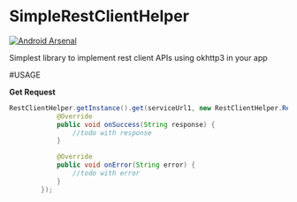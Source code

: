# SimpleRestClientHelper
[![Android Arsenal](https://img.shields.io/badge/Android%20Arsenal-SimpleRestClientHelper-green.svg?style=true)](https://android-arsenal.com/details/1/4242)

Simplest library to implement  rest client APIs using okhttp3 in your app

#USAGE

**Get Request**
~~~java
RestClientHelper.getInstance().get(serviceUrl1, new RestClientHelper.RestClientListener() {
            @Override
            public void onSuccess(String response) {
                //todo with response
            }

            @Override
            public void onError(String error) {
                //todo with error
            }
        });
~~~
